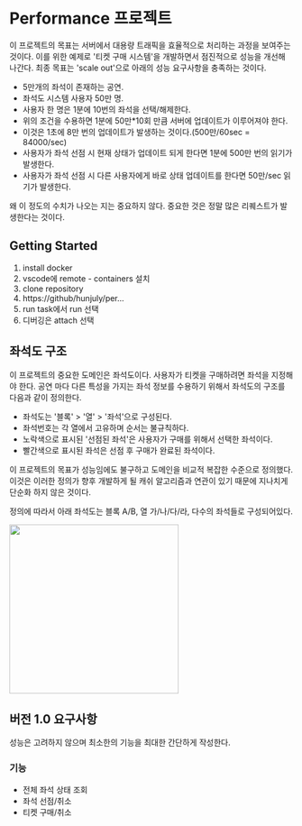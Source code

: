 # Performance 프로젝트

이 프로젝트의 목표는 서버에서 대용량 트래픽을 효율적으로 처리하는 과정을 보여주는 것이다.
이를 위한 예제로 '티켓 구매 시스템'을 개발하면서 점진적으로 성능을 개선해 나간다.
최종 목표는 'scale out'으로 아래의 성능 요구사항을 충족하는 것이다.

-   5만개의 좌석이 존재하는 공연.
-   좌석도 시스템 사용자 50만 명.
-   사용자 한 명은 1분에 10번의 좌석을 선택/해제한다.
-   위의 조건을 수용하면 1분에 50만\*10회 만큼 서버에 업데이트가 이루어져야 한다.
-   이것은 1초에 8만 번의 업데이트가 발생하는 것이다.(500만/60sec = 84000/sec)
-   사용자가 좌석 선점 시 현재 상태가 업데이트 되게 한다면 1분에 500만 번의 읽기가 발생한다.
-   사용자가 좌석 선점 시 다른 사용자에게 바로 상태 업데이트를 한다면 50만/sec 읽기가 발생한다.

왜 이 정도의 수치가 나오는 지는 중요하지 않다. 중요한 것은 정말 많은 리퀘스트가 발생한다는 것이다.

## Getting Started

1. install docker
1. vscode에 remote - containers 설치
1. clone repository
1. https://github/hunjuly/per...
1. run task에서 run 선택
1. 디버깅은 attach 선택

## 좌석도 구조

이 프로젝트의 중요한 도메인은 좌석도이다. 사용자가 티켓을 구매하려면 좌석을 지정해야 한다. 공연 마다 다른 특성을 가지는 좌석 정보를 수용하기 위해서 좌석도의 구조를 다음과 같이 정의한다.

-   좌석도는 '블록' > '열' > '좌석'으로 구성된다.
-   좌석번호는 각 열에서 고유하며 순서는 불규칙하다.
-   노락색으로 표시된 '선점된 좌석'은 사용자가 구매를 위해서 선택한 좌석이다.
-   빨간색으로 표시된 좌석은 선점 후 구매가 완료된 좌석이다.

이 프로젝트의 목표가 성능임에도 불구하고 도메인을 비교적 복잡한 수준으로 정의했다.
이것은 이러한 정의가 향후 개발하게 될 캐쉬 알고리즘과 연관이 있기 때문에 지나치게 단순화 하지 않은 것이다.

정의에 따라서 아래 좌석도는 블록 A/B, 열 가/나/다/라, 다수의 좌석들로 구성되어있다.

<img src="./seatmap_structure.png"  height="300px" />

## 버전 1.0 요구사항

성능은 고려하지 않으며 최소한의 기능을 최대한 간단하게 작성한다.

### 기능

-   전체 좌석 상태 조회
-   좌석 선점/취소
-   티켓 구매/취소
